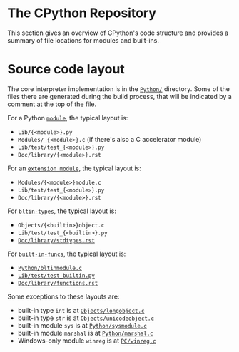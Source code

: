 
# The CPython Repository

This section gives an overview of CPython's code structure and provides
a summary of file locations for modules and built-ins.

Source code layout
==================

The core interpreter implementation is in the [`Python/`](../Python) directory.
Some of the files there are generated during the build process, that will be
indicated by a comment at the top of the file.

For a Python [`module`](https://docs.python.org/3/glossary.html#term-module),
the typical layout is:

* `Lib/{<module>}.py`
* `Modules/_{<module>}.c` (if there's also a C accelerator module)
* `Lib/test/test_{<module>}.py`
* `Doc/library/{<module>}.rst`

For an [`extension module`](https://docs.python.org/3/glossary.html#term-extension-module),
the typical layout is:

* `Modules/{<module>}module.c`
* `Lib/test/test_{<module>}.py`
* `Doc/library/{<module>}.rst`

For [`bltin-types`](https://docs.python.org/3/library/stdtypes.html#bltin-types),
the typical layout is:

* `Objects/{<builtin>}object.c`
* `Lib/test/test_{<builtin>}.py`
* [`Doc/library/stdtypes.rst`](../Doc/library/stdtypes.rst)

For [`built-in-funcs`](https://docs.python.org/3/library/functions.html#built-in-funcs),
the typical layout is:

* [`Python/bltinmodule.c`](../Python/bltinmodule.c)
* [`Lib/test/test_builtin.py`](../Lib/test/test_builtin.py)
* [`Doc/library/functions.rst`](../Doc/library/functions.rst)

Some exceptions to these layouts are:

* built-in type ``int`` is at [`Objects/longobject.c`](../Objects/longobject.c)
* built-in type ``str`` is at [`Objects/unicodeobject.c`](../Objects/unicodeobject.c)
* built-in module ``sys`` is at [`Python/sysmodule.c`](../Python/sysmodule.c)
* built-in module ``marshal`` is at [`Python/marshal.c`](../Python/marshal.c)
* Windows-only module ``winreg`` is at [`PC/winreg.c`](../PC/winreg.c)
